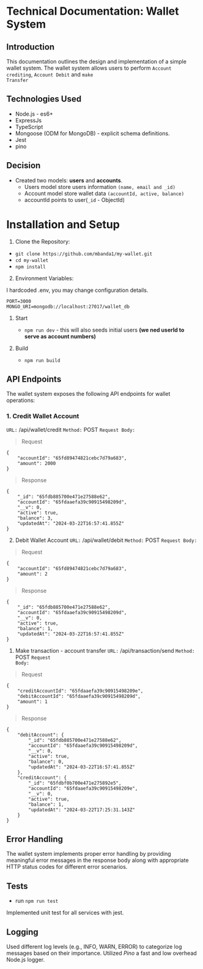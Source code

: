 # Technical Documentation: Wallet System

## Introduction

This documentation outlines the design and implementation of a simple wallet system. The wallet system allows users to perform <code>Account crediting</code>, <code>Account Debit</code> and <code>make Transfer</code>

## Technologies Used
* Node.js - es6+
* ExpressJs
* TypeScript
* Mongoose (ODM for MongoDB) - explicit schema definitions.
* Jest
* pino

## Decision
- Created two models: <b>users</b> and <b>accounts</b>.
  - Users model store users information `(name, email and _id)`
  - Account model store wallet data `(accountId, active, balance)`
  - accountId points to user(`_id` - ObjectId)


# Installation and Setup

1. Clone the Repository:

- ```git clone https://github.com/mbanda1/my-wallet.git```
- ```cd my-wallet```
- ```npm install```

2. Environment Variables:
   
I hardcoded .env, you may change configuration details.

```
PORT=3000
MONGO_URI=mongodb://localhost:27017/wallet_db
```

1. Start
   - `npm run dev` - this will also seeds initial users <b>(we ned userId to serve as account numbers)</b>

2. Build
   
   - ```npm run build```

## API Endpoints
The wallet system exposes the following API endpoints for wallet operations:

### 1. Credit Wallet Account

<code>URL:</code> /api/wallet/credit
<code>Method:</code> POST
<code>Request Body:</code>

> Request

```
{
    "accountId": "65fd89474821cebc7d79a683",
    "amount": 2000
}
```

> Response
```
{
    "_id": "65fdb885700e471e27588e62",
    "accountId": "65fdaaefa39c90915498209d",
    "__v": 0,
    "active": true,
    "balance": 3,
    "updatedAt": "2024-03-22T16:57:41.855Z"
}
```

2. Debit Wallet Account
<code>URL:</code> /api/wallet/debit
<code>Method:</code> POST
<code>Request Body:</code>

> Request
```
{
    "accountId": "65fd89474821cebc7d79a683",
    "amount": 2
}
```
> Response
```
{
    "_id": "65fdb885700e471e27588e62",
    "accountId": "65fdaaefa39c90915498209d",
    "__v": 0,
    "active": true,
    "balance": 1,
    "updatedAt": "2024-03-22T16:57:41.855Z"
}
```

1. Make transaction - account transfer
<code>URL:</code> /api/transaction/send
<code>Method:</code> POST
<code>Request Body:</code>

> Request
```
{
    "creditAccountId": "65fdaaefa39c90915498209e",
    "debitAccountId": "65fdaaefa39c90915498209d",
    "amount": 1
}
```

> Response
```
{
    "debitAccount": {
        "_id": "65fdb885700e471e27588e62",
        "accountId": "65fdaaefa39c90915498209d",
        "__v": 0,
        "active": true,
        "balance": 0,
        "updatedAt": "2024-03-22T16:57:41.855Z"
    },
    "creditAccount": {
        "_id": "65fdbf0b700e471e275892e5",
        "accountId": "65fdaaefa39c90915498209e",
        "__v": 0,
        "active": true,
        "balance": 1,
        "updatedAt": "2024-03-22T17:25:31.143Z"
    }
}
```

## Error Handling
The wallet system implements proper error handling by providing meaningful error messages in the response body along with appropriate HTTP status codes for different error scenarios.

## Tests
 - run `npm run test`

Implemented unit test for all services with jest.

## Logging
Used different log levels (e.g., INFO, WARN, ERROR) to categorize log messages based on their importance. Utilized *Pino* a fast and low overhead Node.js logger.
